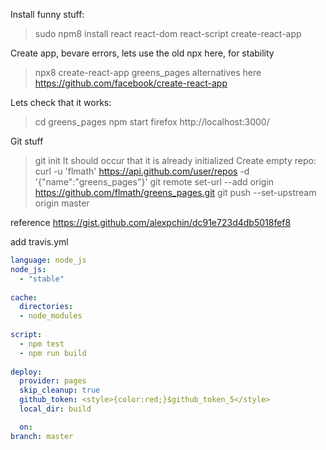 Install funny stuff:
 > sudo npm8 install react react-dom react-script create-react-app

Create app, bevare errors, lets use the old npx here, for stability
 > npx8 create-react-app greens_pages
alternatives here https://github.com/facebook/create-react-app

Lets check that it works:
 > cd greens_pages
 > npm start
 > firefox http://localhost:3000/

Git stuff
 > git init
It should occur that it is already initialized
Create empty repo:
 > curl -u 'flmath' https://api.github.com/user/repos -d '{"name":"greens_pages"}'
 > git remote set-url --add origin https://github.com/flmath/greens_pages.git
 > git push --set-upstream origin master
 
reference https://gist.github.com/alexpchin/dc91e723d4db5018fef8

add travis.yml
```yml
language: node_js
node_js:
  - "stable"
  
cache:
  directories:
  - node_modules
  
script:
  - npm test 
  - npm run build
  
deploy:
  provider: pages 
  skip_cleanup: true
  github_token: <style>{color:red;}$github_token_5</style>
  local_dir: build

  on:  
branch: master
```

